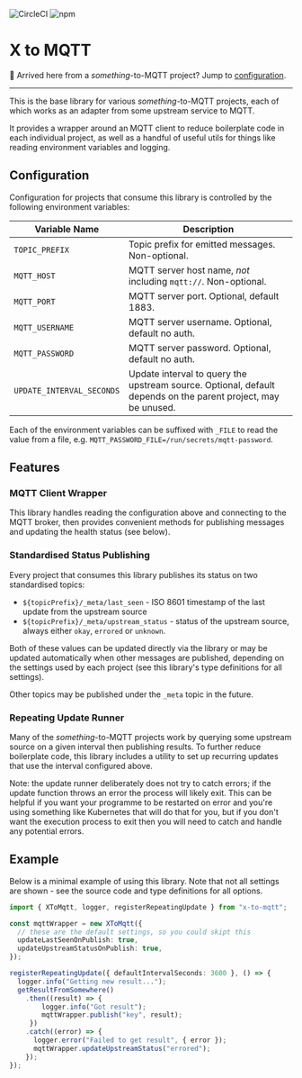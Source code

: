 ![CircleCI](https://img.shields.io/circleci/build/github/markormesher/x-to-mqtt)
![npm](https://img.shields.io/npm/v/@markormesher/x-to-mqtt)

# X to MQTT

👋 Arrived here from a _something_-to-MQTT project? Jump to [configuration](#configuration).

---

This is the base library for various _something_-to-MQTT projects, each of which works as an adapter from some upstream service to MQTT.

It provides a wrapper around an MQTT client to reduce boilerplate code in each individual project, as well as a handful of useful utils for things like reading environment variables and logging.

## Configuration

Configuration for projects that consume this library is controlled by the following environment variables:

| Variable Name | Description |
|--|--|
| `TOPIC_PREFIX` | Topic prefix for emitted messages. Non-optional. |
| `MQTT_HOST` | MQTT server host name, _not_ including `mqtt://`. Non-optional. |
| `MQTT_PORT` | MQTT server port. Optional, default 1883. |
| `MQTT_USERNAME` | MQTT server username. Optional, default no auth. |
| `MQTT_PASSWORD` | MQTT server password. Optional, default no auth. |
| `UPDATE_INTERVAL_SECONDS` | Update interval to query the upstream source. Optional, default depends on the parent project, may be unused. |

Each of the environment variables can be suffixed with `_FILE` to read the value from a file, e.g. `MQTT_PASSWORD_FILE=/run/secrets/mqtt-password`.

## Features

### MQTT Client Wrapper

This library handles reading the configuration above and connecting to the MQTT broker, then provides convenient methods for publishing messages and updating the health status (see below).

### Standardised Status Publishing

Every project that consumes this library publishes its status on two standardised topics:

- `${topicPrefix}/_meta/last_seen` - ISO 8601 timestamp of the last update from the upstream source
- `${topicPrefix}/_meta/upstream_status` - status of the upstream source, always either `okay`, `errored` or `unknown`.

Both of these values can be updated directly via the library or may be updated automatically when other messages are published, depending on the settings used by each project (see this library's type definitions for all settings).

Other topics may be published under the `_meta` topic in the future.

### Repeating Update Runner

Many of the _something_-to-MQTT projects work by querying some upstream source on a given interval then publishing results. To further reduce boilerplate code, this library includes a utility to set up recurring updates that use the interval configured above.

Note: the update runner deliberately does not try to catch errors; if the update function throws an error the process will likely exit. This can be helpful if you want your programme to be restarted on error and you're using something like Kubernetes that will do that for you, but if you don't want the execution process to exit then you will need to catch and handle any potential errors.

## Example

Below is a minimal example of using this library. Note that not all settings are shown - see the source code and type definitions for all options.

```typescript
import { XToMqtt, logger, registerRepeatingUpdate } from "x-to-mqtt";

const mqttWrapper = new XToMqtt({
  // these are the default settings, so you could skipt this
  updateLastSeenOnPublish: true,
  updateUpstreamStatusOnPublish: true,
});

registerRepeatingUpdate({ defaultIntervalSeconds: 3600 }, () => {
  logger.info("Getting new result...");
  getResultFromSomewhere()
    .then((result) => {
        logger.info("Got result");
        mqttWrapper.publish("key", result);
     })
    .catch((error) => {
      logger.error("Failed to get result", { error });
      mqttWrapper.updateUpstreamStatus("errored");
    });
});
```
